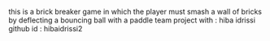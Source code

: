 this is a brick breaker game in which the player must smash a wall of bricks by deflecting a bouncing ball with a paddle
team project with : hiba idrissi github id : hibaidrissi2